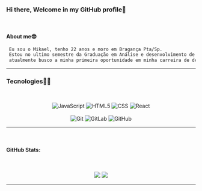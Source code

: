 ### Hi there, Welcome in my GitHub profile👋
  </br>

#### About me😎

 ``` sh
  Eu sou o Mikael, tenho 22 anos e moro em Bragança Pta/Sp.
  Estou no ultimo semestre da Graduação em Análise e desenvolvimento de Sistemas e
  atualmente busco a minha primeira oportunidade em minha carreira de desenvolvedor.
  ```

---

### Tecnologies🚀🚀
</br>


<div align="center">
 
![JavaScript](https://img.shields.io/badge/-JavaScript-yellow?style=flat-square&logo=JavaScript&logoColor=white)
![HTML5](https://img.shields.io/badge/-HTML-orange?style=flat-square&logo=html5&logoColor=%23ffffff)
![CSS](https://img.shields.io/badge/-CSS-blue?style=flat-square&logo=css3&logoColor=%23ffffff)
![React](https://img.shields.io/badge/-React-inactive?style=flat-square&logo=react&logoColor=blue)
</br></br>
![Git](https://img.shields.io/badge/-Git-%23F05032?style=flat-square&logo=git&logoColor=%23ffffff)
![GitLab](https://img.shields.io/badge/-GitLab-FCA121?style=flat-square&logo=gitlab)
![GitHub](https://img.shields.io/badge/-GitHub-181717?style=flat-square&logo=github)

</div>

---
</br>

 #### __GitHub Stats__:
 
 </br>
<p align="center">
  <img src="https://github-readme-stats.vercel.app/api?username=MikaelOM&hide=stars&show_icons=true&theme=algolia&line_height=32">
  <img src="https://github-readme-stats.vercel.app/api/top-langs/?username=MikaelOM&count_private=true&theme=algolia">
</p>

---




<!--
**MikaelOM/MikaelOM** is a ✨ _special_ ✨ repository because its `README.md` (this file) appears on your GitHub profile.

Here are some ideas to get you started:

- 🔭 I’m currently working on ...
- 🌱 I’m currently learning ...
- 👯 I’m looking to collaborate on ...
- 🤔 I’m looking for help with ...
- 💬 Ask me about ...
- 📫 How to reach me: ...
- 😄 Pronouns: ...
- ⚡ Fun fact: ...
-->
